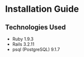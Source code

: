 Installation Guide
====================

Technologies Used
-------------------

- Ruby 1.9.3
- Rails 3.2.11
- psql (PostgreSQL) 9.1.7
